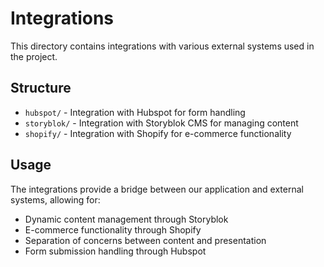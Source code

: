 # Integrations

This directory contains integrations with various external systems used in the project.

## Structure

- `hubspot/` - Integration with Hubspot for form handling
- `storyblok/` - Integration with Storyblok CMS for managing content
- `shopify/` - Integration with Shopify for e-commerce functionality

## Usage

The integrations provide a bridge between our application and external systems, allowing for:

- Dynamic content management through Storyblok
- E-commerce functionality through Shopify
- Separation of concerns between content and presentation
- Form submission handling through Hubspot
